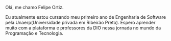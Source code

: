 Olá, me chamo Felipe Ortiz.  

Eu atualmente estou cursando meu primeiro ano de Engenharia de Software pela Unaerp(Universidade privada em Ribeirão Preto).
Espero aprender muito com a plataforma e professores da DIO nessa jornada no mundo da Programação e Tecnologia.
